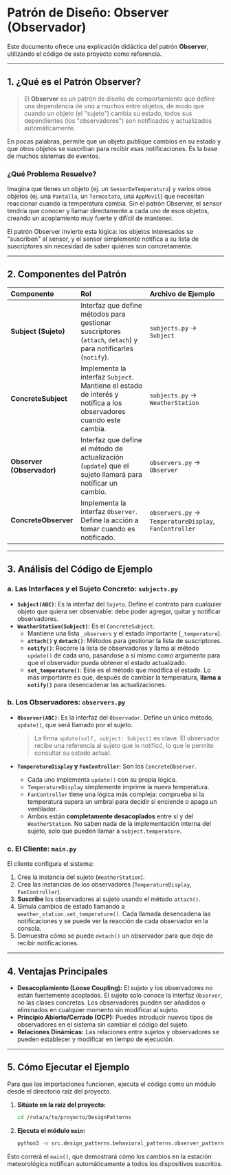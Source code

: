 # Patrón de Diseño: Observer (Observador)

Este documento ofrece una explicación didáctica del patrón **Observer**, utilizando el código de este proyecto como referencia.

---

## 1. ¿Qué es el Patrón Observer?

> El **Observer** es un patrón de diseño de comportamiento que define una dependencia de uno a muchos entre objetos, de modo que cuando un objeto (el "sujeto") cambia su estado, todos sus dependientes (los "observadores") son notificados y actualizados automáticamente.

En pocas palabras, permite que un objeto publique cambios en su estado y que otros objetos se suscriban para recibir esas notificaciones. Es la base de muchos sistemas de eventos.

### ¿Qué Problema Resuelve?

Imagina que tienes un objeto (ej. un `SensorDeTemperatura`) y varios otros objetos (ej. una `Pantalla`, un `Termostato`, una `AppMovil`) que necesitan reaccionar cuando la temperatura cambia. Sin el patrón Observer, el sensor tendría que conocer y llamar directamente a cada uno de esos objetos, creando un acoplamiento muy fuerte y difícil de mantener.

El patrón Observer invierte esta lógica: los objetos interesados se "suscriben" al sensor, y el sensor simplemente notifica a su lista de suscriptores sin necesidad de saber quiénes son concretamente.

---

## 2. Componentes del Patrón

| Componente | Rol | Archivo de Ejemplo |
| :--- | :--- | :--- |
| **Subject (Sujeto)** | Interfaz que define métodos para gestionar suscriptores (`attach`, `detach`) y para notificarles (`notify`). | `subjects.py` -> `Subject` |
| **ConcreteSubject** | Implementa la interfaz `Subject`. Mantiene el estado de interés y notifica a los observadores cuando este cambia. | `subjects.py` -> `WeatherStation` |
| **Observer (Observador)** | Interfaz que define el método de actualización (`update`) que el sujeto llamará para notificar un cambio. | `observers.py` -> `Observer` |
| **ConcreteObserver** | Implementa la interfaz `Observer`. Define la acción a tomar cuando es notificado. | `observers.py` -> `TemperatureDisplay`, `FanController` |

---

## 3. Análisis del Código de Ejemplo

### a. Las Interfaces y el Sujeto Concreto: `subjects.py`

- **`Subject(ABC)`**: Es la interfaz del `Sujeto`. Define el contrato para cualquier objeto que quiera ser observable: debe poder agregar, quitar y notificar observadores.
- **`WeatherStation(Subject)`**: Es el `ConcreteSubject`.
    - Mantiene una lista `_observers` y el estado importante (`_temperature`).
    - **`attach()` y `detach()`**: Métodos para gestionar la lista de suscriptores.
    - **`notify()`**: Recorre la lista de observadores y llama al método `update()` de cada uno, pasándose a sí mismo como argumento para que el observador pueda obtener el estado actualizado.
    - **`set_temperature()`**: Este es el método que modifica el estado. Lo más importante es que, después de cambiar la temperatura, **llama a `notify()`** para desencadenar las actualizaciones.

### b. Los Observadores: `observers.py`

- **`Observer(ABC)`**: Es la interfaz del `Observador`. Define un único método, `update()`, que será llamado por el sujeto.
    > La firma `update(self, subject: Subject)` es clave. El observador recibe una referencia al sujeto que lo notificó, lo que le permite consultar su estado actual.

- **`TemperatureDisplay` y `FanController`**: Son los `ConcreteObserver`.
    - Cada uno implementa `update()` con su propia lógica.
    - `TemperatureDisplay` simplemente imprime la nueva temperatura.
    - `FanController` tiene una lógica más compleja: comprueba si la temperatura supera un umbral para decidir si enciende o apaga un ventilador.
    - Ambos están **completamente desacoplados** entre sí y del `WeatherStation`. No saben nada de la implementación interna del sujeto, solo que pueden llamar a `subject.temperature`.

### c. El Cliente: `main.py`

El cliente configura el sistema:
1.  Crea la instancia del sujeto (`WeatherStation`).
2.  Crea las instancias de los observadores (`TemperatureDisplay`, `FanController`).
3.  **Suscribe** los observadores al sujeto usando el método `attach()`.
4.  Simula cambios de estado llamando a `weather_station.set_temperature()`. Cada llamada desencadena las notificaciones y se puede ver la reacción de cada observador en la consola.
5.  Demuestra cómo se puede `detach()` un observador para que deje de recibir notificaciones.

---

## 4. Ventajas Principales

- **Desacoplamiento (Loose Coupling):** El sujeto y los observadores no están fuertemente acoplados. El sujeto solo conoce la interfaz `Observer`, no las clases concretas. Los observadores pueden ser añadidos o eliminados en cualquier momento sin modificar al sujeto.
- **Principio Abierto/Cerrado (OCP):** Puedes introducir nuevos tipos de observadores en el sistema sin cambiar el código del sujeto.
- **Relaciones Dinámicas:** Las relaciones entre sujetos y observadores se pueden establecer y modificar en tiempo de ejecución.

---

## 5. Cómo Ejecutar el Ejemplo

Para que las importaciones funcionen, ejecuta el código como un módulo desde el directorio raíz del proyecto.

1.  **Sitúate en la raíz del proyecto:**
    ```bash
    cd /ruta/a/tu/proyecto/DesignPatterns
    ```

2.  **Ejecuta el módulo `main`:**
    ```bash
    python3 -m src.design_patterns.behavioral_patterns.observer_pattern.main
    ```

Esto correrá el `main()`, que demostrará cómo los cambios en la estación meteorológica notifican automáticamente a todos los dispositivos suscritos.